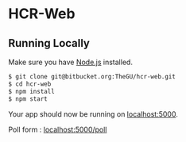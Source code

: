 # HCR-Web

## Running Locally

Make sure you have [Node.js](http://nodejs.org/) installed.

```sh
$ git clone git@bitbucket.org:TheGU/hcr-web.git
$ cd hcr-web
$ npm install
$ npm start
```

Your app should now be running on [localhost:5000](http://localhost:5000/).

Poll form : [localhost:5000/poll](http://localhost:5000/poll)